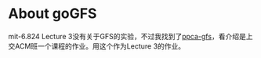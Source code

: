 # About goGFS
mit-6.824 Lecture 3没有关于GFS的实验，不过我找到了[ppca-gfs](https://bitbucket.org/abcdabcd987/ppca-gfs/src/master/)，看介绍是上交ACM班一个课程的作业。用这个作为Lecture 3的作业。
